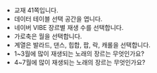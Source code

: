 * 교재 41쪽입니다.
* 데이터 테이블 선택 공간을 엽니다.
* 네이버 VIBE 장르별 재생 수를 선택합니다.
* 가로축은 월을 선택합니다.
* 계열은 발라드, 댄스, 힙합, 팝, 락, 캐롤을 선택합니다.
* 1~3월에 많이 재생되는 노래의 장르는 무엇인가요?
* 4~7월에 많이 재생되는 노래의 장르는 무엇인가요?
